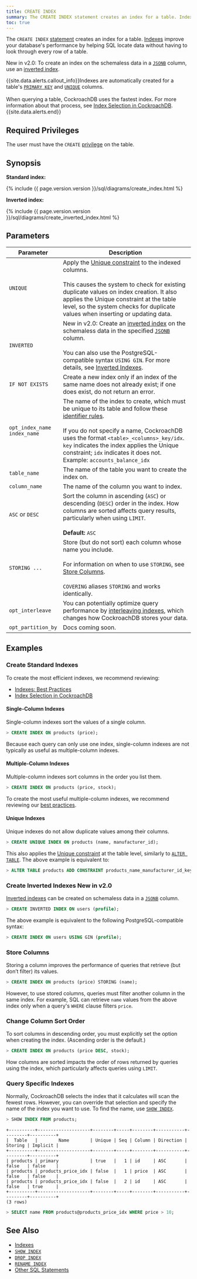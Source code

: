 ```yaml
---
title: CREATE INDEX
summary: The CREATE INDEX statement creates an index for a table. Indexes improve your database's performance by helping SQL quickly locate data.
toc: true
---
```


The `CREATE INDEX` [statement](sql-statements.html) creates an index for a table. [Indexes](indexes.html) improve your database's performance by helping SQL locate data without having to look through every row of a table.

<span class="version-tag">New in v2.0:</span> To create an index on the schemaless data in a [`JSONB`](jsonb.html) column, use an [inverted index](inverted-indexes.html).

{{site.data.alerts.callout_info}}Indexes are automatically created for a table's <a href="primary-key.html"><code>PRIMARY KEY</code></a> and <a href="unique.html"><code>UNIQUE</code></a> columns.<br><br>When querying a table, CockroachDB uses the fastest index. For more information about that process, see <a href="https://www.cockroachlabs.com/blog/index-selection-cockroachdb-2/">Index Selection in CockroachDB</a>.{{site.data.alerts.end}}


## Required Privileges

The user must have the `CREATE` [privilege](privileges.html) on the table.

## Synopsis

**Standard index:**

<section>{% include {{ page.version.version }}/sql/diagrams/create_index.html %}</section>

**Inverted index:**

<section>{% include {{ page.version.version }}/sql/diagrams/create_inverted_index.html %}</section>

## Parameters

| Parameter | Description |
|-----------|-------------|
|`UNIQUE` | Apply the [Unique constraint](unique.html) to the indexed columns.<br><br>This causes the system to check for existing duplicate values on index creation. It also applies the Unique constraint at the table level, so the system checks for duplicate values when inserting or updating data.|
| `INVERTED` | <span class="version-tag">New in v2.0:</span> Create an [inverted index](inverted-indexes.html) on the schemaless data in the specified [`JSONB`](jsonb.html) column.<br><br> You can also use the PostgreSQL-compatible syntax `USING GIN`. For more details, see [Inverted Indexes](inverted-indexes.html#creation).|
|`IF NOT EXISTS` | Create a new index only if an index of the same name does not already exist; if one does exist, do not return an error.|
|`opt_index_name`<br>`index_name` | The name of the index to create, which must be unique to its table and follow these [identifier rules](keywords-and-identifiers.html#identifiers).<br><br>If you do not specify a name, CockroachDB uses the format `<table>_<columns>_key/idx`. `key` indicates the index applies the Unique constraint; `idx` indicates it does not. Example: `accounts_balance_idx`|
|`table_name` | The name of the table you want to create the index on. |
|`column_name` | The name of the column you want to index.|
|`ASC` or `DESC`| Sort the column in ascending (`ASC`) or descending (`DESC`) order in the index. How columns are sorted affects query results, particularly when using `LIMIT`.<br><br>__Default:__ `ASC`|
|`STORING ...`| Store (but do not sort) each column whose name you include.<br><br>For information on when to use `STORING`, see  [Store Columns](#store-columns).<br><br>`COVERING` aliases `STORING` and works identically.
`opt_interleave` | You can potentially optimize query performance by [interleaving indexes](interleave-in-parent.html), which changes how CockroachDB stores your data.
`opt_partition_by` | Docs coming soon.

## Examples

### Create Standard Indexes

To create the most efficient indexes, we recommend reviewing:

- [Indexes: Best Practices](indexes.html#best-practices)
- [Index Selection in CockroachDB](https://www.cockroachlabs.com/blog/index-selection-cockroachdb-2/)

#### Single-Column Indexes

Single-column indexes sort the values of a single column.

~~~ sql
> CREATE INDEX ON products (price);
~~~

Because each query can only use one index, single-column indexes are not typically as useful as multiple-column indexes.

#### Multiple-Column Indexes

Multiple-column indexes sort columns in the order you list them.

~~~ sql
> CREATE INDEX ON products (price, stock);
~~~

To create the most useful multiple-column indexes, we recommend reviewing our [best practices](indexes.html#indexing-columns).

#### Unique Indexes

Unique indexes do not allow duplicate values among their columns.

~~~ sql
> CREATE UNIQUE INDEX ON products (name, manufacturer_id);
~~~

This also applies the [Unique constraint](unique.html) at the table level, similarly to [`ALTER TABLE`](alter-table.html). The above example is equivalent to:

~~~ sql
> ALTER TABLE products ADD CONSTRAINT products_name_manufacturer_id_key UNIQUE (name, manufacturer_id);
~~~

### Create Inverted Indexes <span class="version-tag">New in v2.0</span>

[Inverted indexes](inverted-indexes.html) can be created on schemaless data in a [`JSONB`](jsonb.html) column.

~~~ sql
> CREATE INVERTED INDEX ON users (profile);
~~~

The above example is equivalent to the following PostgreSQL-compatible syntax:

~~~ sql
> CREATE INDEX ON users USING GIN (profile);
~~~

### Store Columns

Storing a column improves the performance of queries that retrieve (but don’t filter) its values.

~~~ sql
> CREATE INDEX ON products (price) STORING (name);
~~~

However, to use stored columns, queries must filter another column in the same index. For example, SQL can retrieve `name` values from the above index only when a query's `WHERE` clause filters `price`.

### Change Column Sort Order

To sort columns in descending order, you must explicitly set the option when creating the index. (Ascending order is the default.)

~~~ sql
> CREATE INDEX ON products (price DESC, stock);
~~~

How columns are sorted impacts the order of rows returned by queries using the index, which particularly affects queries using `LIMIT`.

### Query Specific Indexes

Normally, CockroachDB selects the index that it calculates will scan the fewest rows. However, you can override that selection and specify the name of the index you want to use. To find the name, use [`SHOW INDEX`](show-index.html).

~~~ sql
> SHOW INDEX FROM products;
~~~
~~~
+----------+--------------------+--------+-----+--------+-----------+---------+----------+
|  Table   |        Name        | Unique | Seq | Column | Direction | Storing | Implicit |
+----------+--------------------+--------+-----+--------+-----------+---------+----------+
| products | primary            | true   |   1 | id     | ASC       | false   | false    |
| products | products_price_idx | false  |   1 | price  | ASC       | false   | false    |
| products | products_price_idx | false  |   2 | id     | ASC       | false   | true     |
+----------+--------------------+--------+-----+--------+-----------+---------+----------+
(3 rows)
~~~
~~~ sql
> SELECT name FROM products@products_price_idx WHERE price > 10;
~~~

## See Also

- [Indexes](indexes.html)
- [`SHOW INDEX`](show-index.html)
- [`DROP INDEX`](drop-index.html)
- [`RENAME INDEX`](rename-index.html)
- [Other SQL Statements](sql-statements.html)
